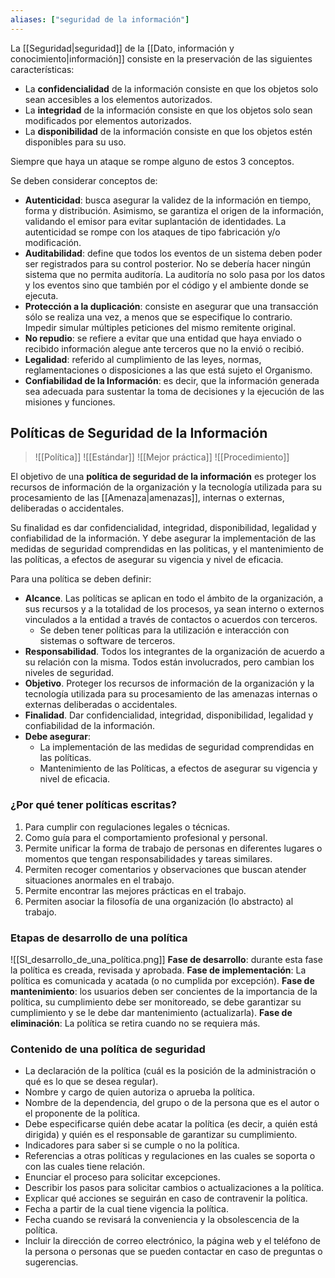 ```yaml
---
aliases: ["seguridad de la información"]
---
```

La [[Seguridad|seguridad]] de la [[Dato, información y conocimiento|información]] consiste en la preservación de las siguientes características:

- La **confidencialidad** de la información consiste en que los objetos solo sean accesibles a los elementos autorizados.
- La **integridad** de la información consiste en que los objetos solo sean modificados por elementos autorizados.
- La **disponibilidad** de la información consiste en que los objetos estén disponibles para su uso.

Siempre que haya un ataque se rompe alguno de estos 3 conceptos.

Se deben considerar conceptos de:
- **Autenticidad**: busca asegurar la validez de la información en tiempo, forma y distribución. Asimismo, se garantiza el origen de la información, validando el emisor para evitar suplantación de identidades. La autenticidad se rompe con los ataques de tipo fabricación y/o modificación.
- **Auditabilidad**: define que todos los eventos de un sistema deben poder ser registrados para su control posterior. No se debería hacer ningún sistema que no permita auditoría. La auditoría no solo pasa por los datos y los eventos sino que también por el código y el ambiente donde se ejecuta.
- **Protección a la duplicación**: consiste en asegurar que una transacción sólo se realiza una vez, a menos que se especifique lo contrario. Impedir simular múltiples peticiones del mismo remitente original. 
- **No repudio**: se refiere a evitar que una entidad que haya enviado o recibido información alegue ante terceros que no la envió o recibió. 
- **Legalidad**: referido al cumplimiento de las leyes, normas, reglamentaciones o disposiciones a las que está sujeto el Organismo.
- **Confiabilidad de la Información**: es decir, que la información generada sea adecuada para sustentar la toma de decisiones y la ejecución de las misiones y funciones.

## Políticas de Seguridad de la Información
>![[Política]]
>![[Estándar]]
>![[Mejor práctica]]
>![[Procedimiento]]

El objetivo de una **política de seguridad de la información** es proteger los recursos de información de la organización y la tecnología utilizada para su procesamiento de las [[Amenaza|amenazas]], internas o externas, deliberadas o accidentales.

Su finalidad es dar confidencialidad, integridad, disponibilidad, legalidad y confiabilidad de la información. Y debe asegurar la implementación de las medidas de seguridad comprendidas en las politicas, y el mantenimiento de las políticas, a efectos de asegurar su vigencia y nivel de eficacia.

Para una política se deben definir:
- **Alcance**. Las políticas se aplican en todo el ámbito de la organización, a sus recursos y a la totalidad de los procesos, ya sean interno o externos vinculados a la entidad a través de contactos o acuerdos con terceros.
	- Se deben tener políticas para la utilización e interacción con sistemas o software de terceros.
- **Responsabilidad**. Todos los integrantes de la organización de acuerdo a su relación con la misma. Todos están involucrados, pero cambian los niveles de seguridad. 
- **Objetivo**. Proteger los recursos de información de la organización y la tecnología utilizada para su procesamiento de las amenazas internas o externas deliberadas o accidentales. 
- **Finalidad**. Dar confidencialidad, integridad, disponibilidad, legalidad y confiabilidad de la información. 
- **Debe asegurar**: 
	- La implementación de las medidas de seguridad comprendidas en las políticas. 
	- Mantenimiento de las Políticas, a efectos de asegurar su vigencia y nivel de eficacia.

### ¿Por qué tener políticas escritas?
1. Para cumplir con regulaciones legales o técnicas.
2. Como guía para el comportamiento profesional y personal.
3. Permite unificar la forma de trabajo de personas en diferentes lugares o momentos que tengan responsabilidades y tareas similares.
4. Permiten recoger comentarios y observaciones que buscan atender situaciones anormales en el trabajo.
5. Permite encontrar las mejores prácticas en el trabajo.
6. Permiten asociar la filosofía de una organización (lo abstracto) al trabajo.

### Etapas de desarrollo de una política
![[SI_desarrollo_de_una_política.png]]
**Fase de desarrollo**: durante esta fase la política es creada, revisada y aprobada. 
**Fase de implementación**: La política es comunicada y acatada (o no cumplida por excepción).
**Fase de mantenimiento**: los usuarios deben ser concientes de la importancia de la política, su cumplimiento debe ser monitoreado, se debe garantizar su cumplimiento y se le debe dar mantenimiento (actualizarla).
**Fase de eliminación**: La política se retira cuando no se requiera más.

### Contenido de una política de seguridad
- La declaración de la política (cuál es la posición de la administración o qué es lo que se desea regular).
- Nombre y cargo de quien autoriza o aprueba la política.
- Nombre de la dependencia, del grupo o de la persona que es el autor o el proponente de la política.
- Debe especificarse quién debe acatar la política (es decir, a quién está dirigida) y quién es el responsable de garantizar su cumplimiento.
- Indicadores para saber si se cumple o no la política.
- Referencias a otras políticas y regulaciones en las cuales se soporta o con las cuales tiene relación.
- Enunciar el proceso para solicitar excepciones.
- Describir los pasos para solicitar cambios o actualizaciones a la política.
- Explicar qué acciones se seguirán en caso de contravenir la política.
- Fecha a partir de la cual tiene vigencia la política.
- Fecha cuando se revisará la conveniencia y la obsolescencia de la política.
- Incluir la dirección de correo electrónico, la página web y el teléfono de la persona o personas que se pueden contactar en caso de preguntas o sugerencias.